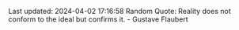 Last updated: 2024-04-02 17:16:58
Random Quote: Reality does not conform to the ideal but confirms it. - Gustave Flaubert